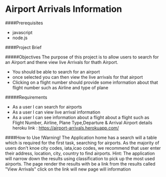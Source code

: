 # Airport Arrivals Information



####Prerequisites 
* javascript
* node.js

####Project Brief

#####Objectives
The purpose of this project is to allow users to search for an Airport and thene view live  Arrivals for thath Airport.
* You should be able to search for an airport
* once selected you can then view the live arrivals for that airport
* Clicking on a flight number should provide some information about that flight number such as Airline and type of plane


#####Requirements
* As a user I can search for airports
* As a user I can view live arrival information
* As a user I can see information about a flight about a flight such as  Flight Number, Airline, Plane Type,Departure & Arrival Airport details
heroku link : https://airport-arrivals.herokuapp.com/

####How to Use
!Warning!
The Application home has a search will a table which is required for the first task, searching for airports. As the majority of users don't knoe city codes, iata,icao codes, we recommend that user enter their address, location, city, country to find airports. Hint: The application will narrow down the results using classification to pick up the most used airports. The page render the results with  be a link from the results called "View Arrivals"  click on the link will  new page will information
